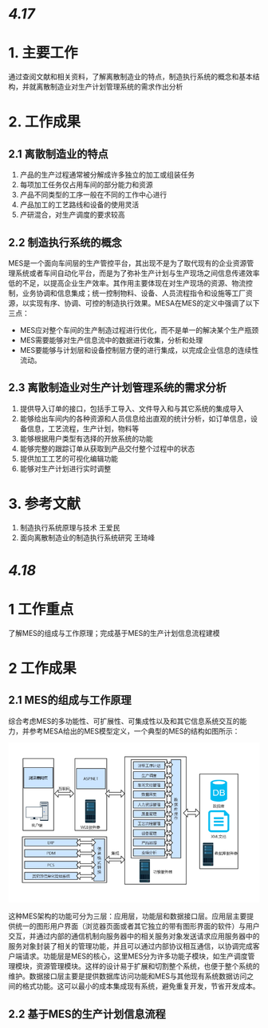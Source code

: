 # ***4.17***
# 1. 主要工作
通过查阅文献和相关资料，了解离散制造业的特点，制造执行系统的概念和基本结构，并就离散制造业对生产计划管理系统的需求作出分析
# 2. 工作成果
## 2.1 离散制造业的特点
1. 产品的生产过程通常被分解成许多独立的加工或组装任务
2. 每项加工任务仅占用车间的部分能力和资源
3. 产品不同类型的工序一般在不同的工作中心进行
4. 产品加工的工艺路线和设备的使用灵活
5. 产研混合，对生产调度的要求较高
## 2.2 制造执行系统的概念
MES是一个面向车间层的生产管控平台，其出现不是为了取代现有的企业资源管理系统或者车间自动化平台，而是为了弥补生产计划与生产现场之间信息传递效率低的不足，以提高企业生产效率。其作用主要体现在对生产现场的资源、物流控制，业务协调和信息集成；统一控制物料、设备、人员流程指令和设施等工厂资源，以实现有序、协调、可控的制造执行效果。MESA在MES的定义中强调了以下三点：
- MES应对整个车间的生产制造过程进行优化，而不是单一的解决某个生产瓶颈
- MES需要能够对生产信息流中的数据进行收集，分析和处理
- MES要能够与计划层和设备控制层方便的进行集成，以完成企业信息的连续性流动。
## 2.3 离散制造业对生产计划管理系统的需求分析
1. 提供导入订单的接口，包括手工导入、文件导入和与其它系统的集成导入
2. 能够给出车间内的各种资源和人员信息给出直观的统计分析，如订单信息，设备信息，工艺流程，生产计划，物料等
3. 能够根据用户类型有选择的开放系统的功能
4. 能够完整的跟踪订单从获取到产品交付整个过程中的状态
5. 提供加工工艺的可视化编辑功能
6. 能够对生产计划进行实时调整
# 3. 参考文献
1. 制造执行系统原理与技术 王爱民
2. 面向离散制造业的制造执行系统研究 王琦峰

# ***4.18***
# 1 工作重点
了解MES的组成与工作原理；完成基于MES的生产计划信息流程建模
# 2 工作成果
## 2.1 MES的组成与工作原理
综合考虑MES的多功能性、可扩展性、可集成性以及和其它信息系统交互的能力，并参考MESA给出的MES模型定义，一个典型的MES的结构如图所示：

![ MES整体结构 ]( MES整体结构.png )

这种MES架构的功能可分为三层：应用层，功能层和数据接口层。应用层主要提供统一的图形用户界面（浏览器页面或者其它独立的带有图形界面的软件）与用户交互，并通过内部的通信机制向服务器中的相关服务对象发送请求应用服务器中的服务对象封装了相关的管理功能，并且可以通过内部协议相互通信，以协调完成客户端请求。功能层是MES的核心，这里MES分为许多功能子模块，如生产调度管理模块，资源管理模块。这样的设计易于扩展和切割整个系统，也便于整个系统的维护。数据接口层主要是提供数据库访问功能和MES与其他现有系统数据访问之间的格式功能。这可以最小的成本集成现有系统，避免重复开发，节省开发成本。
## 2.2 基于MES的生产计划信息流程
